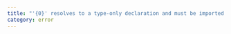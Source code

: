 ```yaml
---
title: "'{0}' resolves to a type-only declaration and must be imported using a type-only import when 'verbatimModuleSyntax' is enabled."
category: error
---
```


